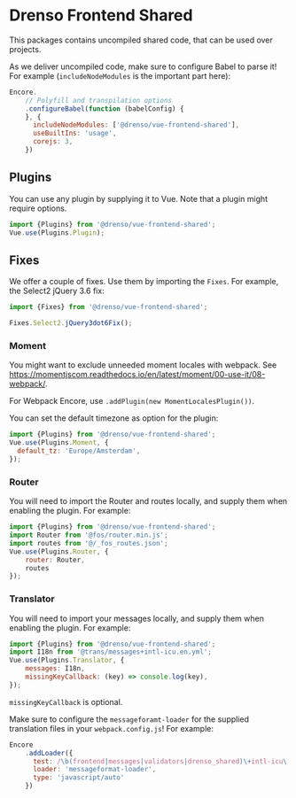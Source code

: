 # Drenso Frontend Shared

This packages contains uncompiled shared code, that can be used over projects.

As we deliver uncompiled code, make sure to configure Babel to parse it!
For example (`includeNodeModules` is the important part here):

```.js
Encore.
    // Polyfill and transpilation options
    .configureBabel(function (babelConfig) {
    }, {
      includeNodeModules: ['@drenso/vue-frontend-shared'],
      useBuiltIns: 'usage',
      corejs: 3,
    })
```

## Plugins

You can use any plugin by supplying it to Vue. Note that a plugin might require options.

```js
import {Plugins} from '@drenso/vue-frontend-shared';
Vue.use(Plugins.Plugin);
```

## Fixes

We offer a couple of fixes. Use them by importing the `Fixes`. For example, the Select2 jQuery 3.6 fix:
```js
import {Fixes} from '@drenso/vue-frontend-shared';

Fixes.Select2.jQuery3dot6Fix();
```

### Moment

You might want to exclude unneeded moment locales with webpack.
See https://momentjscom.readthedocs.io/en/latest/moment/00-use-it/08-webpack/.

For Webpack Encore, use `.addPlugin(new MomentLocalesPlugin())`.

You can set the default timezone as option for the plugin:

```js
import {Plugins} from '@drenso/vue-frontend-shared';
Vue.use(Plugins.Moment, {
  default_tz: 'Europe/Amsterdam',
});
```

### Router

You will need to import the Router and routes locally, and supply them when enabling the plugin.
For example:

```js
import {Plugins} from '@drenso/vue-frontend-shared';
import Router from '@fos/router.min.js';
import routes from '@/_fos_routes.json';
Vue.use(Plugins.Router, {
    router: Router,
    routes
});
```

### Translator

You will need to import your messages locally, and supply them when enabling the plugin.
For example:

```js
import {Plugins} from '@drenso/vue-frontend-shared';
import I18n from '@trans/messages+intl-icu.en.yml';
Vue.use(Plugins.Translator, {
    messages: I18n,
    missingKeyCallback: (key) => console.log(key),
});
```

`missingKeyCallback` is optional.

Make sure to configure the `messageforamt-loader` for the supplied translation files in your `webpack.config.js`!
For example:

```js
Encore
    .addLoader({
      test: /\b(frontend|messages|validators|drenso_shared)\+intl-icu\.(.+)\.yml$/,
      loader: 'messageformat-loader',
      type: 'javascript/auto'
    })
```
